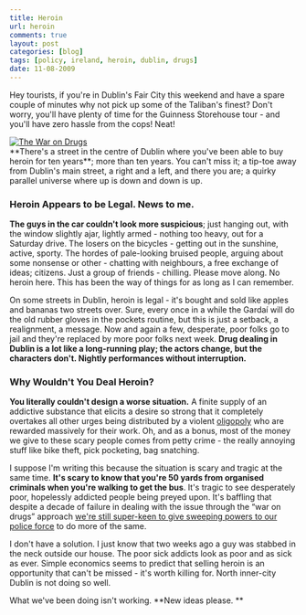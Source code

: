 ```yaml
---
title: Heroin
url: heroin
comments: true
layout: post
categories: [blog]
tags: [policy, ireland, heroin, dublin, drugs]
date: 11-08-2009
---
```

<p class="intro">Hey tourists, if you're in Dublin's Fair City this weekend and have a spare couple of minutes why not pick up some of the Taliban's finest? Don't worry, you'll have plenty of time for the Guinness Storehouse tour - and you'll have zero hassle from the cops! Neat!</p>
<a href="http://www.flickr.com/photos/85013738@N00/188866633/" title="The War on Drugs on Flickr"><img src="http://farm3.static.flickr.com/2513/3810303111_08377146d9.jpg" class="photo" alt="The War on Drugs" /></a><br />
**There's a street in the centre of Dublin where you've been able to buy heroin for ten years**; more than ten years. You can't miss it; a tip-toe away from Dublin's main street, a right and a left, and there you are; a quirky parallel universe where up is down and down is up. 

### Heroin Appears to be Legal. News to me.
**The guys in the car couldn't look more suspicious**; just hanging out, with the window slightly ajar, lightly armed - nothing too heavy, out for a Saturday drive. The losers on the bicycles - getting out in the sunshine, active, sporty. The hordes of pale-looking bruised people, arguing about some nonsense or other - chatting with neighbours, a free exchange of ideas; citizens. Just a group of friends - chilling. Please move along. No heroin here. This has been the way of things for as long as I can remember. 

On some streets in Dublin, heroin is legal - it's bought and sold like apples and bananas two streets over. Sure, every once in a while the Garda&iacute; will do the old rubber gloves in the pockets routine, but this is just a setback, a realignment, a message. Now and again a few, desperate, poor folks go to jail and they're replaced by more poor folks next week. **Drug dealing in Dublin is a lot like a long-running play; the actors change, but the characters don't. Nightly performances without interruption.**

### Why Wouldn't You Deal Heroin?
**You literally couldn't design a worse situation.** A finite supply of an addictive substance that elicits a desire so strong that it completely overtakes all other urges being distributed by a violent <a href="http://en.wikipedia.org/wiki/Oligopoly" title="oligopoly">oligopoly</a> who are rewarded massively for their work. Oh, and as a bonus, most of the money we give to these scary people comes from petty crime - the really annoying stuff like bike theft, pick pocketing, bag snatching. 

I suppose I'm writing this because the situation is scary and tragic at the same time. **It's scary to know that you're 50 yards from organised criminals when you're walking to get the bus**. It's tragic to see desperately poor, hopelessly addicted people being preyed upon. It's baffling that despite a decade of failure in dealing with the issue through the &#8220;war on drugs&#8221; approach <a href="http://www.irishtimes.com/newspaper/breaking/2009/0723/breaking4.html" title="we're still super-keen to give sweeping powers to our police force">we're still super-keen to give sweeping powers to our police force</a> to do more of the same. 

I don't have a solution. I just know that two weeks ago a guy was stabbed in the neck outside our house. The poor sick addicts look as poor and as sick as ever. Simple economics seems to predict that selling heroin is an opportunity that can't be missed - it's worth killing for. North inner-city Dublin is not doing so well. 

What we've been doing isn't working. **New ideas please. **

